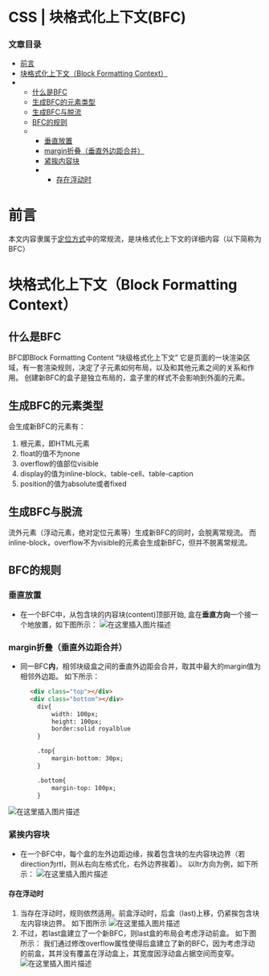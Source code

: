 # CSS | 块格式化上下文(BFC)



### 文章目录

- [前言](http://81.69.57.175/CsdnArticle/Show?cdkey=bb78c7d89468446eac49d632b0ada02dtb&url=https://blog.csdn.net/qq_36145914/article/details/86998282#_2)
- [块格式化上下文（Block Formatting Context）](http://81.69.57.175/CsdnArticle/Show?cdkey=bb78c7d89468446eac49d632b0ada02dtb&url=https://blog.csdn.net/qq_36145914/article/details/86998282#Block_Formatting_Context_5)
- - [什么是BFC](http://81.69.57.175/CsdnArticle/Show?cdkey=bb78c7d89468446eac49d632b0ada02dtb&url=https://blog.csdn.net/qq_36145914/article/details/86998282#BFC_6)
  - [生成BFC的元素类型](http://81.69.57.175/CsdnArticle/Show?cdkey=bb78c7d89468446eac49d632b0ada02dtb&url=https://blog.csdn.net/qq_36145914/article/details/86998282#BFC_11)
  - [生成BFC与脱流](http://81.69.57.175/CsdnArticle/Show?cdkey=bb78c7d89468446eac49d632b0ada02dtb&url=https://blog.csdn.net/qq_36145914/article/details/86998282#BFC_19)
  - [BFC的规则](http://81.69.57.175/CsdnArticle/Show?cdkey=bb78c7d89468446eac49d632b0ada02dtb&url=https://blog.csdn.net/qq_36145914/article/details/86998282#BFC_24)
  - - [垂直放置](http://81.69.57.175/CsdnArticle/Show?cdkey=bb78c7d89468446eac49d632b0ada02dtb&url=https://blog.csdn.net/qq_36145914/article/details/86998282#_25)
    - [margin折叠（垂直外边距合并）](http://81.69.57.175/CsdnArticle/Show?cdkey=bb78c7d89468446eac49d632b0ada02dtb&url=https://blog.csdn.net/qq_36145914/article/details/86998282#margin_28)
    - [紧挨内容块](http://81.69.57.175/CsdnArticle/Show?cdkey=bb78c7d89468446eac49d632b0ada02dtb&url=https://blog.csdn.net/qq_36145914/article/details/86998282#_53)
    - - [存在浮动时](http://81.69.57.175/CsdnArticle/Show?cdkey=bb78c7d89468446eac49d632b0ada02dtb&url=https://blog.csdn.net/qq_36145914/article/details/86998282#_57)



# 前言

本文内容隶属于[定位方式](https://blog.csdn.net/qq_36145914/article/details/86690153)中的常规流，是块格式化上下文的详细内容（以下简称为BFC）

# 块格式化上下文（Block Formatting Context）

## 什么是BFC

BFC即Block Formatting Content “块级格式化上下文”
它是页面的一块渲染区域，有一套渲染规则，决定了子元素如何布局，以及和其他元素之间的关系和作用。
创建新BFC的盒子是独立布局的，盒子里的样式不会影响到外面的元素。

## 生成BFC的元素类型

会生成新BFC的元素有：

1. 根元素，即HTML元素
2. float的值不为none
3. overflow的值部位visible
4. display的值为inline-block、table-cell、table-caption
5. position的值为absolute或者fixed

## 生成BFC与脱流

流外元素（浮动元素，绝对定位元素等）生成新BFC的同时，会脱离常规流。
而inline-block，overflow不为visible的元素会生成新BFC，但并不脱离常规流。

## BFC的规则

### 垂直放置

- 在一个BFC中，从包含块的内容块(content)顶部开始, 盒在**垂直方向**一个接一个地放置，如下图所示：
  ![在这里插入图片描述](https://img-blog.csdnimg.cn/20190211164007353.png)

### margin折叠（垂直外边距合并）

- 同一BFC**内**，相邻块级盒之间的垂直外边距会合并，取其中最大的margin值为相邻外边距。
  如下所示：

```html
      <div class="top"></div>
      <div class="bottom"></div>
	    div{
            width: 100px;
            height: 100px;
            border:solid royalblue
        }

        .top{
            margin-bottom: 30px;
        }

        .bottom{
            margin-top: 100px;
        }
```

![在这里插入图片描述](https://img-blog.csdnimg.cn/20190211164231181.png)

### 紧挨内容块

- 在一个BFC中，每个盒的左外边距边缘，挨着包含块的左内容块边界（若direction为rtl，则从右向左格式化，右外边界挨着）。
  以ltr方向为例，如下所示：
  ![在这里插入图片描述](https://img-blog.csdnimg.cn/20190211164933516.png?x-oss-process=image/watermark,type_ZmFuZ3poZW5naGVpdGk,shadow_10,text_aHR0cHM6Ly9ibG9nLmNzZG4ubmV0L3FxXzM2MTQ1OTE0,size_16,color_FFFFFF,t_70)

#### 存在浮动时

1. 当存在浮动时，规则依然适用。前盒浮动时，后盒（last)上移，仍紧挨包含块左内容块边界。
   如下图所示
   ![在这里插入图片描述](https://img-blog.csdnimg.cn/20190211170211240.png?x-oss-process=image/watermark,type_ZmFuZ3poZW5naGVpdGk,shadow_10,text_aHR0cHM6Ly9ibG9nLmNzZG4ubmV0L3FxXzM2MTQ1OTE0,size_16,color_FFFFFF,t_70)
2. 不过，若last盒建立了一个新BFC，则last盒的布局会考虑浮动前盒。
   如下图所示：
   我们通过修改overflow属性使得后盒建立了新的BFC，因为考虑浮动的前盒，其并没有覆盖在浮动盒上，其宽度因浮动盒占据空间而变窄。
   ![在这里插入图片描述](https://img-blog.csdnimg.cn/20190211170323210.png?x-oss-process=image/watermark,type_ZmFuZ3poZW5naGVpdGk,shadow_10,text_aHR0cHM6Ly9ibG9nLmNzZG4ubmV0L3FxXzM2MTQ1OTE0,size_16,color_FFFFFF,t_70)
